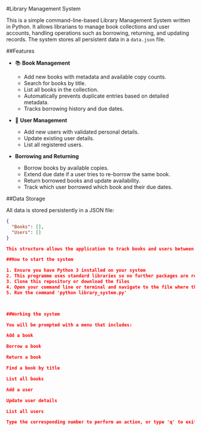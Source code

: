 #Library Management System

This is a simple command-line-based Library Management System written in Python. It allows librarians to manage book collections and user accounts, handling operations such as borrowing, returning, and updating records. The system stores all persistent data in a `data.json` file.


##Features

- 📚 **Book Management**
  - Add new books with metadata and available copy counts.
  - Search for books by title.
  - List all books in the collection.
  - Automatically prevents duplicate entries based on detailed metadata.
  - Tracks borrowing history and due dates.

- 👥 **User Management**
  - Add new users with validated personal details.
  - Update existing user details.
  - List all registered users.

- **Borrowing and Returning**
  - Borrow books by available copies.
  - Extend due date if a user tries to re-borrow the same book.
  - Return borrowed books and update availability.
  - Track which user borrowed which book and their due dates.


##Data Storage

All data is stored persistently in a JSON file:

```json
{
  "Books": [],
  "Users": []
}

This structure allows the application to track books and users between sessions. The file is automatically updated as operations are performed within the system.

##How to start the system

1. Ensure you have Python 3 installed on your system
2. This programme uses standard libraries so no further packages are required 
3. Clone this repository or download the files 
4. Open your command line or terminal and navigate to the file where the project is located
5. Run the command 'python library_system.py'



##Working the system

You will be prompted with a menu that includes:

Add a book

Borrow a book

Return a book

Find a book by title

List all books

Add a user

Update user details

List all users

Type the corresponding number to perform an action, or type 'q' to exit.




